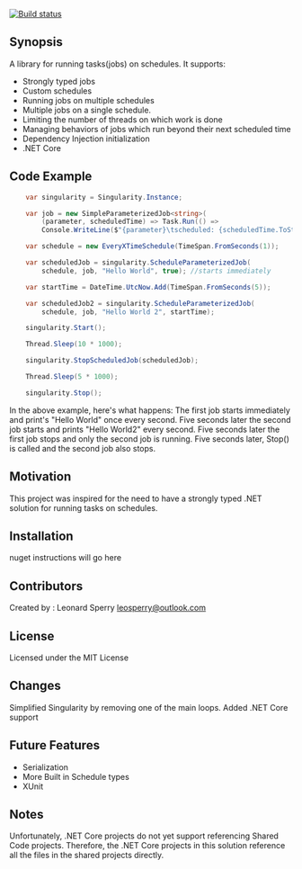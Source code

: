 [![Build status](https://ci.appveyor.com/api/projects/status/8n8pllu27cihbsx8/branch/master?svg=true)](https://ci.appveyor.com/project/leosperry/chroniton/branch/master)

## Synopsis

A library for running tasks(jobs) on schedules. It supports:

* Strongly typed jobs
* Custom schedules
* Running jobs on multiple schedules
* Multiple jobs on a single schedule.
* Limiting the number of threads on which work is done
* Managing behaviors of jobs which run beyond their next scheduled time
* Dependency Injection initialization
* .NET Core

## Code Example
```C#
    var singularity = Singularity.Instance;

    var job = new SimpleParameterizedJob<string>(
        (parameter, scheduledTime) => Task.Run(() => 
        Console.WriteLine($"{parameter}\tscheduled: {scheduledTime.ToString("o")}")));

    var schedule = new EveryXTimeSchedule(TimeSpan.FromSeconds(1));

    var scheduledJob = singularity.ScheduleParameterizedJob(
        schedule, job, "Hello World", true); //starts immediately

    var startTime = DateTime.UtcNow.Add(TimeSpan.FromSeconds(5));

    var scheduledJob2 = singularity.ScheduleParameterizedJob(
        schedule, job, "Hello World 2", startTime);

    singularity.Start();

    Thread.Sleep(10 * 1000);

    singularity.StopScheduledJob(scheduledJob);

    Thread.Sleep(5 * 1000);

    singularity.Stop();
```
	
In the above example, here's what happens:
The first job starts immediately and print's "Hello World" once every second.
Five seconds later the second job starts and prints "Hello World2" every second.
Five seconds later the first job stops and only the second job is running.
Five seconds later, Stop() is called and the second job also stops.

## Motivation

This project was inspired for the need to have a strongly typed .NET solution for running tasks on schedules. 

## Installation

nuget instructions will go here

## Contributors

Created by : Leonard Sperry
leosperry@outlook.com

## License

Licensed under the MIT License

## Changes

Simplified Singularity by removing one of the main loops.
Added .NET Core support

## Future Features

* Serialization
* More Built in Schedule types
* XUnit

## Notes

Unfortunately, .NET Core projects do not yet support referencing Shared Code projects. Therefore, the .NET Core projects in this solution reference all the files in the shared projects directly.
